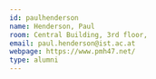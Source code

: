 ```yaml
---
id: paulhenderson
name: Henderson, Paul
room: Central Building, 3rd floor,
email: paul.henderson@ist.ac.at
webpage: https://www.pmh47.net/
type: alumni
---
```

